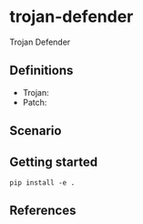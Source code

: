 # trojan-defender

Trojan Defender

## Definitions

* Trojan:
* Patch:

## Scenario

## Getting started

```shell
pip install -e .
```

## References
